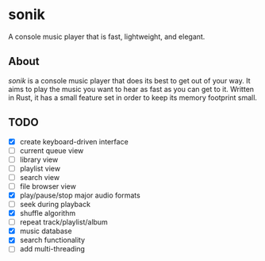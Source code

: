 # sonik
A console music player that is fast, lightweight, and elegant.

## About
_sonik_ is a console music player that does its best to get out of your way. It aims to play the music you want to hear as fast as you can get to it. Written in Rust, it has a small feature set in order to keep its memory footprint small.

## TODO
- [x] create keyboard-driven interface
- [ ] current queue view
- [ ] library view
- [ ] playlist view
- [ ] search view
- [ ] file browser view
- [x] play/pause/stop major audio formats
- [ ] seek during playback
- [x] shuffle algorithm
- [ ] repeat track/playlist/album
- [x] music database
- [x] search functionality
- [ ] add multi-threading
